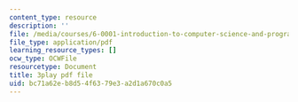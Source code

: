 ```yaml
---
content_type: resource
description: ''
file: /media/courses/6-0001-introduction-to-computer-science-and-programming-in-python-fall-2016/bc71a62eb8d54f6379e3a2d1a670c0a5_Y6J8I056Ffw.pdf
file_type: application/pdf
learning_resource_types: []
ocw_type: OCWFile
resourcetype: Document
title: 3play pdf file
uid: bc71a62e-b8d5-4f63-79e3-a2d1a670c0a5
---
```

